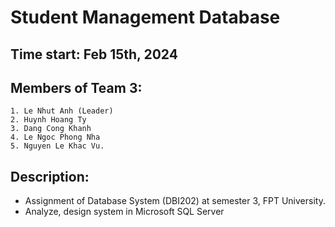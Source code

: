 # Student Management Database
## Time start: Feb 15th, 2024

## Members of Team 3: 
	1. Le Nhut Anh (Leader)
	2. Huynh Hoang Ty
	3. Dang Cong Khanh
	4. Le Ngoc Phong Nha
	5. Nguyen Le Khac Vu.
	
## Description: 
- Assignment of Database System (DBI202) at semester 3, FPT University.
- Analyze, design system in Microsoft SQL Server
